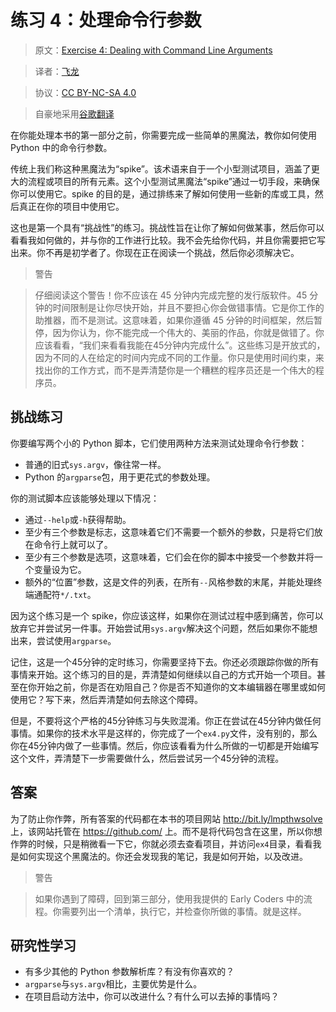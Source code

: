 # 练习 4：处理命令行参数

> 原文：[Exercise 4: Dealing with Command Line Arguments](https://learncodethehardway.org/more-python-book/ex4.html)

> 译者：[飞龙](https://github.com/wizardforcel)

> 协议：[CC BY-NC-SA 4.0](http://creativecommons.org/licenses/by-nc-sa/4.0/)

> 自豪地采用[谷歌翻译](https://translate.google.cn/)

在你能处理本书的第一部分之前，你需要完成一些简单的黑魔法，教你如何使用 Python 中的命令行参数。

传统上我们称这种黑魔法为“spike”。该术语来自于一个小型测试项目，涵盖了更大的流程或项目的所有元素。这个小型测试黑魔法“spike”通过一切手段，来确保你可以使用它。spike 的目的是，通过排练来了解如何使用一些新的库或工具，然后真正在你的项目中使用它。

这也是第一个具有“挑战性”的练习。挑战性旨在让你了解如何做某事，然后你可以看看我如何做的，并与你的工作进行比较。我不会先给你代码，并且你需要把它写出来。你不再是初学者了。你现在正在阅读一个挑战，然后你必须解决它。

> 警告

> 仔细阅读这个警告！你不应该在 45 分钟内完成完整的发行版软件。45 分钟的时间限制是让你尽快开始，并且不要担心你会做错事情。它是你工作的助推器，而不是测试。这意味着，如果你遵循 45 分钟的时间框架，然后暂停，因为你认为，你不能完成一个伟大的、美丽的作品，你就是做错了。你应该看看，“我们来看看我能在45分钟内完成什么”。这些练习是开放式的，因为不同的人在给定的时间内完成不同的工作量。你只是使用时间约束，来找出你的工作方式，而不是弄清楚你是一个糟糕的程序员还是一个伟大的程序员。

## 挑战练习

你要编写两个小的 Python 脚本，它们使用两种方法来测试处理命令行参数：

+   普通的旧式`sys.argv`，像往常一样。
+   Python 的`argparse`包，用于更花式的参数处理。


你的测试脚本应该能够处理以下情况：

+   通过`--help`或`-h`获得帮助。
+   至少有三个参数是标志，这意味着它们不需要一个额外的参数，只是将它们放在命令行上就可以了。
+   至少有三个参数是选项，这意味着，它们会在你的脚本中接受一个参数并将一个变量设为它。
+   额外的“位置”参数，这是文件的列表，在所有`--`风格参数的末尾，并能处理终端通配符`*/.txt`。

因为这个练习是一个 spike，你应该这样，如果你在测试过程中感到痛苦，你可以放弃它并尝试另一件事。开始尝试用`sys.argv`解决这个问题，然后如果你不能想出来，尝试使用`argparse`。

记住，这是一个45分钟的定时练习，你需要坚持下去。你还必须跟踪你做的所有事情来开始。这个练习的目的是，弄清楚如何继续以自己的方式开始一个项目。甚至在你开始之前，你是否在劝阻自己？你是否不知道你的文本编辑器在哪里或如何使用它？写下来，然后弄清楚如何去除这个障碍。

但是，不要将这个严格的45分钟练习与失败混淆。你正在尝试在45分钟内做任何事情。如果你的技术水平是这样的，你完成了一个`ex4.py`文件，没有别的，那么你在45分钟内做了一些事情。然后，你应该看看为什么所做的一切都是开始编写这个文件，弄清楚下一步需要做什么，然后尝试另一个45分钟的流程。

## 答案

为了防止你作弊，所有答案的代码都在本书的项目网站 <http://bit.ly/lmpthwsolve> 上，该网站托管在 <https://github.com/> 上。而不是将代码包含在这里，所以你想作弊的时候，只是稍微看一下它，你就必须去查看项目，并访问`ex4`目录，看看我是如何实现这个黑魔法的。你还会发现我的笔记，我是如何开始，以及改进。

> 警告

> 如果你遇到了障碍，回到第三部分，使用我提供的 Early Coders 中的流程。你需要列出一个清单，执行它，并检查你所做的事情。就是这样。

## 研究性学习

+   有多少其他的 Python 参数解析库？有没有你喜欢的？
+   `argparse`与`sys.argv`相比，主要优势是什么。
+   在项目启动方法中，你可以改进什么？有什么可以去掉的事情吗？
